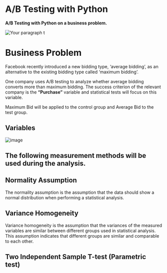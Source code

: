 # A/B Testing with Python
**A/B Testing with Python on a business problem.**

![Your paragraph t](https://user-images.githubusercontent.com/79108733/228497556-44ee5459-3016-409c-ac52-035fc7ca65ac.png)


# Business Problem

Facebook recently introduced a new bidding type, ‘average bidding’, as an alternative to the existing bidding type called ‘maximum bidding’.

One company uses A/B testing to analyze whether average bidding converts more than maximum bidding. The success criterion of the relevant company is the **“Purchase”** variable and statistical tests will focus on this variable.

Maximum Bid will be applied to the control group and Average Bid to the test group.

## Variables

![image](https://user-images.githubusercontent.com/79108733/228502153-1ac5baba-2d19-438a-81a5-15497798f962.png)

## The following measurement methods will be used during the analysis.

## Normality Assumption 
The normality assumption is the assumption that the data should show a normal distribution when performing a statistical analysis.

## Variance Homogeneity
Variance homogeneity is the assumption that the variances of the measured variables are similar between different groups used in statistical analysis. This assumption indicates that different groups are similar and comparable to each other.

## Two Independent Sample T-test (Parametric test)
